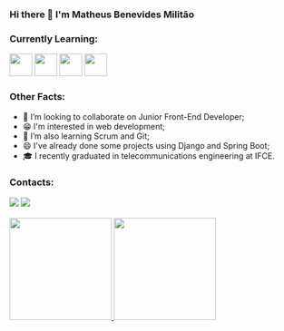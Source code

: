 ### Hi there 👋 I'm Matheus Benevides Militão

### Currently Learning:
<img src="https://cdn.jsdelivr.net/gh/devicons/devicon/icons/react/react-original.svg" width="40" height="40"/> <img src="https://cdn.jsdelivr.net/gh/devicons/devicon/icons/javascript/javascript-original.svg" width="40" height="40"/> <img src="https://cdn.jsdelivr.net/gh/devicons/devicon/icons/html5/html5-original.svg" width="40" height="40"/> <img src="https://cdn.jsdelivr.net/gh/devicons/devicon/icons/css3/css3-original.svg" width="40" height="40"/>

### Other Facts:
<ul>
  <li>👯 I’m looking to collaborate on Junior Front-End Developer;
  <li>😁 I'm interested in web development;
  <li>🌱 I’m also learning Scrum and Git;
  <li>😄 I've already done some projects using Django and Spring Boot;
  <li>🎓 I recently graduated in telecommunications engineering at IFCE.
</ul>

### Contacts:
<div>
  <a href = "mailto:mbenemilitao@gmail.com"><img src="https://img.shields.io/badge/Gmail-D14836?style=for-the-badge&logo=gmail&logoColor=white" target="_blank"></a>
  <a href="https://www.linkedin.com/in/mbmilitao/" target="_blank"><img src="https://img.shields.io/badge/-LinkedIn-%230077B5?style=for-the-badge&logo=linkedin&logoColor=white" target="_blank"></a>
</div>

<br>

<div>
  <a href="https://github.com/Bennev" target="_blank">
  <img height="180em" src="https://github-readme-stats.vercel.app/api/top-langs/?username=Bennev&layout=compact&langs_count=7&theme=codeSTACKr"/>
  <img height="180em" src="https://github-readme-stats.vercel.app/api?username=Bennev&show_icons=true&theme=codeSTACKr&include_all_commits=true&count_private=true"/> 
</div>



